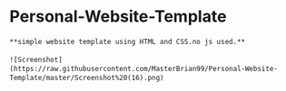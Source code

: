 # Personal-Website-Template

	**simple website template using HTML and CSS.no js used.**
	
	![Screenshot](https://raw.githubusercontent.com/MasterBrian99/Personal-Website-Template/master/Screenshot%20(16).png)
	
